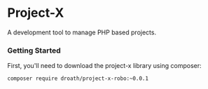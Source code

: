 # Project-X

A development tool to manage PHP based projects.

### Getting Started

First, you'll need to download the project-x library using composer:

```bash
composer require droath/project-x-robo:~0.0.1
```
